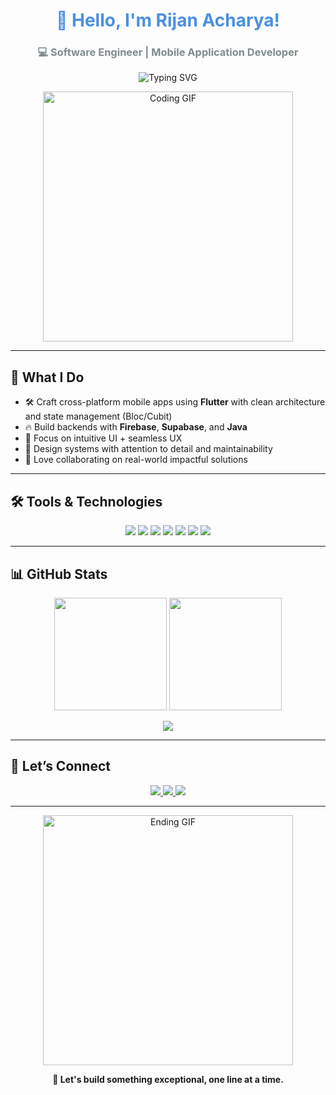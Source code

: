 <h1 align="center" style="font-family: -apple-system, BlinkMacSystemFont, 'Segoe UI', 'Roboto', 'Oxygen', 'Ubuntu', 'Cantarell', 'Fira Sans', 'Droid Sans', sans-serif; font-weight: bold; color: #4A90E2;">
  👋 Hello, I'm Rijan Acharya!
</h1>
<h3 align="center" style="color: #7F8C8D;">
  💻 Software Engineer | Mobile Application Developer
</h3>

<p align="center">
  <img src="https://readme-typing-svg.herokuapp.com?font=Fira+Code&size=22&pause=1000&color=F76D57&center=true&vCenter=true&width=500&lines=Flutter+-+Firebase+-+Supabase+-+Java;Clean+Architecture+%7C+State+Management;Cross-Platform+Apps+with+Great+UX+%26+Performance!" alt="Typing SVG" />
</p>

<p align="center">
  <img src="https://media.giphy.com/media/l0MYt5jPR6QX5pnqM/giphy.gif" alt="Coding GIF" width="400" />
</p>

---

## 🚀 What I Do

- 🛠️ Craft cross-platform mobile apps using **Flutter** with clean architecture and state management (Bloc/Cubit)  
- 🔥 Build backends with **Firebase**, **Supabase**, and **Java**  
- 🎯 Focus on intuitive UI + seamless UX  
- 🎨 Design systems with attention to detail and maintainability  
- 🤝 Love collaborating on real-world impactful solutions

---

## 🛠️ Tools & Technologies

<p align="center">
  <img src="https://img.shields.io/badge/Flutter-02569B?style=for-the-badge&logo=flutter&logoColor=white"/>
  <img src="https://img.shields.io/badge/Dart-0175C2?style=for-the-badge&logo=dart&logoColor=white"/>
  <img src="https://img.shields.io/badge/Firebase-FFCA28?style=for-the-badge&logo=firebase&logoColor=black"/>
  <img src="https://img.shields.io/badge/Supabase-3ECF8E?style=for-the-badge&logo=supabase&logoColor=white"/>
  <img src="https://img.shields.io/badge/Java-ED8B00?style=for-the-badge&logo=java&logoColor=white"/>
  <img src="https://img.shields.io/badge/GitHub-181717?style=for-the-badge&logo=github&logoColor=white"/>
  <img src="https://img.shields.io/badge/Figma-F24E1E?style=for-the-badge&logo=figma&logoColor=white"/>
</p>

---

## 📊 GitHub Stats

<p align="center">
  <img src="https://github-readme-stats.vercel.app/api?username=Rijan77&show_icons=true&theme=radical&hide_border=true&count_private=true" height="180"/>
  <img src="https://github-readme-streak-stats.herokuapp.com/?user=Rijan77&theme=radical&hide_border=true" height="180"/>
</p>

<p align="center">
  <img src="https://github-readme-stats.vercel.app/api/top-langs/?username=Rijan77&layout=compact&theme=radical&hide_border=true"/>
</p>

---

## 🤝 Let’s Connect

<p align="center">
  <a href="mailto:rijanacharya73@gmail.com">
    <img src="https://img.shields.io/badge/Email-rijanacharya73@gmail.com-D14836?style=for-the-badge&logo=gmail&logoColor=white"/>
  </a>
  <a href="https://www.linkedin.com/in/rijan-acharya/">
    <img src="https://img.shields.io/badge/LinkedIn-Rijan_Acharya-0077B5?style=for-the-badge&logo=linkedin&logoColor=white"/>
  </a>
  <a href="https://github.com/Rijan77">
    <img src="https://img.shields.io/badge/GitHub-Rijan77-181717?style=for-the-badge&logo=github&logoColor=white"/>
  </a>
</p>

---

<p align="center">
  <img src="https://media.giphy.com/media/qgQUggAC3Pfv687qPC/giphy.gif" alt="Ending GIF" width="400"/>
</p>

<div align="center">
  <strong>🚀 Let's build something exceptional, one line at a time.</strong>
</div>
